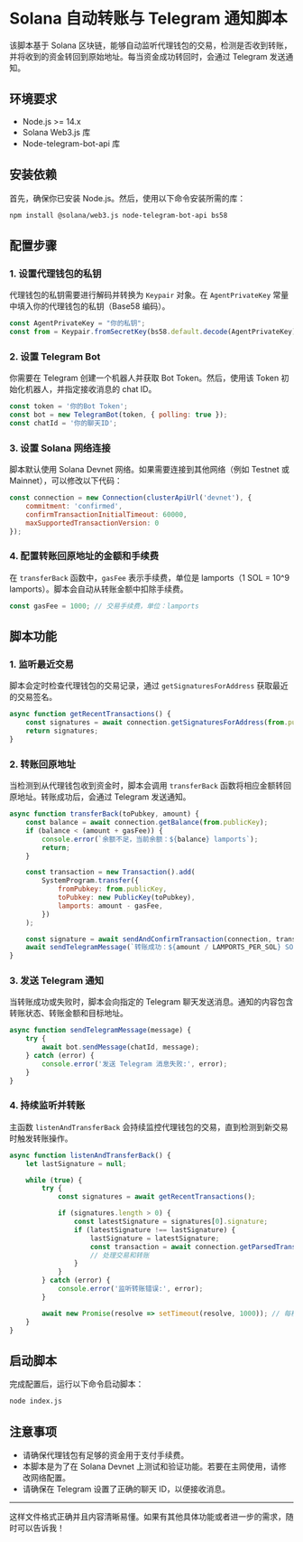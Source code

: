 # Solana 自动转账与 Telegram 通知脚本

该脚本基于 Solana 区块链，能够自动监听代理钱包的交易，检测是否收到转账，并将收到的资金转回到原始地址。每当资金成功转回时，会通过 Telegram 发送通知。

## 环境要求

- Node.js >= 14.x
- Solana Web3.js 库
- Node-telegram-bot-api 库

## 安装依赖

首先，确保你已安装 Node.js。然后，使用以下命令安装所需的库：

```bash
npm install @solana/web3.js node-telegram-bot-api bs58
```

## 配置步骤

### 1. 设置代理钱包的私钥

代理钱包的私钥需要进行解码并转换为 `Keypair` 对象。在 `AgentPrivateKey` 常量中填入你的代理钱包的私钥（Base58 编码）。

```js
const AgentPrivateKey = "你的私钥";
const from = Keypair.fromSecretKey(bs58.default.decode(AgentPrivateKey));
```

### 2. 设置 Telegram Bot

你需要在 Telegram 创建一个机器人并获取 Bot Token。然后，使用该 Token 初始化机器人，并指定接收消息的 chat ID。

```js
const token = '你的Bot Token';
const bot = new TelegramBot(token, { polling: true });
const chatId = '你的聊天ID';
```

### 3. 设置 Solana 网络连接

脚本默认使用 Solana Devnet 网络。如果需要连接到其他网络（例如 Testnet 或 Mainnet），可以修改以下代码：

```js
const connection = new Connection(clusterApiUrl('devnet'), {
    commitment: 'confirmed',
    confirmTransactionInitialTimeout: 60000,
    maxSupportedTransactionVersion: 0
});
```

### 4. 配置转账回原地址的金额和手续费

在 `transferBack` 函数中，`gasFee` 表示手续费，单位是 lamports（1 SOL = 10^9 lamports）。脚本会自动从转账金额中扣除手续费。

```js
const gasFee = 1000; // 交易手续费，单位：lamports
```

## 脚本功能

### 1. 监听最近交易

脚本会定时检查代理钱包的交易记录，通过 `getSignaturesForAddress` 获取最近的交易签名。

```js
async function getRecentTransactions() {
    const signatures = await connection.getSignaturesForAddress(from.publicKey, { limit: 10 });
    return signatures;
}
```

### 2. 转账回原地址

当检测到从代理钱包收到资金时，脚本会调用 `transferBack` 函数将相应金额转回原地址。转账成功后，会通过 Telegram 发送通知。

```js
async function transferBack(toPubkey, amount) {
    const balance = await connection.getBalance(from.publicKey);
    if (balance < (amount + gasFee)) {
        console.error(`余额不足，当前余额：${balance} lamports`);
        return;
    }

    const transaction = new Transaction().add(
        SystemProgram.transfer({
            fromPubkey: from.publicKey,
            toPubkey: new PublicKey(toPubkey),
            lamports: amount - gasFee,
        })
    );

    const signature = await sendAndConfirmTransaction(connection, transaction, [from]);
    await sendTelegramMessage(`转账成功：${amount / LAMPORTS_PER_SOL} SOL 已发送至 ${toPubkey}`);
}
```

### 3. 发送 Telegram 通知

当转账成功或失败时，脚本会向指定的 Telegram 聊天发送消息。通知的内容包含转账状态、转账金额和目标地址。

```js
async function sendTelegramMessage(message) {
    try {
        await bot.sendMessage(chatId, message);
    } catch (error) {
        console.error('发送 Telegram 消息失败:', error);
    }
}
```

### 4. 持续监听并转账

主函数 `listenAndTransferBack` 会持续监控代理钱包的交易，直到检测到新交易时触发转账操作。

```js
async function listenAndTransferBack() {
    let lastSignature = null;

    while (true) {
        try {
            const signatures = await getRecentTransactions();

            if (signatures.length > 0) {
                const latestSignature = signatures[0].signature;
                if (latestSignature !== lastSignature) {
                    lastSignature = latestSignature;
                    const transaction = await connection.getParsedTransaction(latestSignature);
                    // 处理交易和转账
                }
            }
        } catch (error) {
            console.error('监听转账错误:', error);
        }

        await new Promise(resolve => setTimeout(resolve, 1000)); // 每秒检查一次
    }
}
```

## 启动脚本

完成配置后，运行以下命令启动脚本：

```bash
node index.js
```

## 注意事项

- 请确保代理钱包有足够的资金用于支付手续费。
- 本脚本是为了在 Solana Devnet 上测试和验证功能。若要在主网使用，请修改网络配置。
- 请确保在 Telegram 设置了正确的聊天 ID，以便接收消息。

---

这样文件格式正确并且内容清晰易懂。如果有其他具体功能或者进一步的需求，随时可以告诉我！

